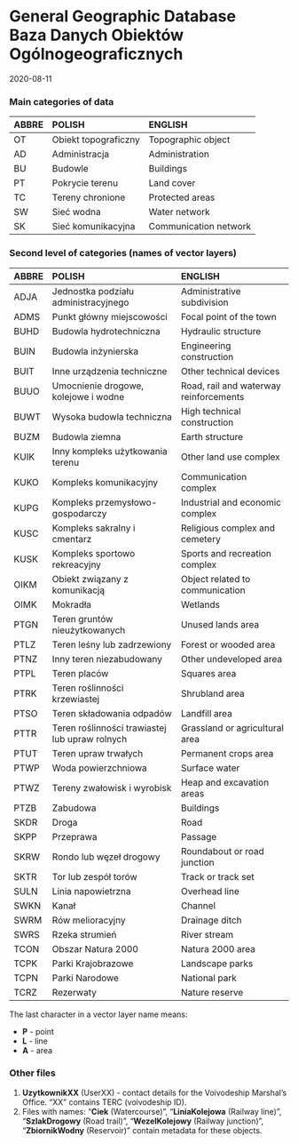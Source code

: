General Geographic Database  
Baza Danych Obiektów Ogólnogeograficznych
================
2020-08-11

### Main categories of data

| ABBRE | POLISH               | ENGLISH               |
| :---- | :------------------- | :-------------------- |
| OT    | Obiekt topograficzny | Topographic object    |
| AD    | Administracja        | Administration        |
| BU    | Budowle              | Buildings             |
| PT    | Pokrycie terenu      | Land cover            |
| TC    | Tereny chronione     | Protected areas       |
| SW    | Sieć wodna           | Water network         |
| SK    | Sieć komunikacyjna   | Communication network |

### Second level of categories (names of vector layers)

| ABBRE | POLISH                                         | ENGLISH                                |
| :---- | :--------------------------------------------- | :------------------------------------- |
| ADJA  | Jednostka podziału administracyjnego           | Administrative subdivision             |
| ADMS  | Punkt główny miejscowości                      | Focal point of the town                |
| BUHD  | Budowla hydrotechniczna                        | Hydraulic structure                    |
| BUIN  | Budowla inżynierska                            | Engineering construction               |
| BUIT  | Inne urządzenia techniczne                     | Other technical devices                |
| BUUO  | Umocnienie drogowe, kolejowe i wodne           | Road, rail and waterway reinforcements |
| BUWT  | Wysoka budowla techniczna                      | High technical construction            |
| BUZM  | Budowla ziemna                                 | Earth structure                        |
| KUIK  | Inny kompleks użytkowania terenu               | Other land use complex                 |
| KUKO  | Kompleks komunikacyjny                         | Communication complex                  |
| KUPG  | Kompleks przemysłowo-gospodarczy               | Industrial and economic complex        |
| KUSC  | Kompleks sakralny i cmentarz                   | Religious complex and cemetery         |
| KUSK  | Kompleks sportowo rekreacyjny                  | Sports and recreation complex          |
| OIKM  | Obiekt związany z komunikacją                  | Object related to communication        |
| OIMK  | Mokradła                                       | Wetlands                               |
| PTGN  | Teren gruntów nieużytkowanych                  | Unused lands area                      |
| PTLZ  | Teren leśny lub zadrzewiony                    | Forest or wooded area                  |
| PTNZ  | Inny teren niezabudowany                       | Other undeveloped area                 |
| PTPL  | Teren placów                                   | Squares area                           |
| PTRK  | Teren roślinności krzewiastej                  | Shrubland area                         |
| PTSO  | Teren składowania odpadów                      | Landfill area                          |
| PTTR  | Teren roślinności trawiastej lub upraw rolnych | Grassland or agricultural area         |
| PTUT  | Teren upraw trwałych                           | Permanent crops area                   |
| PTWP  | Woda powierzchniowa                            | Surface water                          |
| PTWZ  | Tereny zwałowisk i wyrobisk                    | Heap and excavation areas              |
| PTZB  | Zabudowa                                       | Buildings                              |
| SKDR  | Droga                                          | Road                                   |
| SKPP  | Przeprawa                                      | Passage                                |
| SKRW  | Rondo lub węzeł drogowy                        | Roundabout or road junction            |
| SKTR  | Tor lub zespół torów                           | Track or track set                     |
| SULN  | Linia napowietrzna                             | Overhead line                          |
| SWKN  | Kanał                                          | Channel                                |
| SWRM  | Rów melioracyjny                               | Drainage ditch                         |
| SWRS  | Rzeka strumień                                 | River stream                           |
| TCON  | Obszar Natura 2000                             | Natura 2000 area                       |
| TCPK  | Parki Krajobrazowe                             | Landscape parks                        |
| TCPN  | Parki Narodowe                                 | National park                          |
| TCRZ  | Rezerwaty                                      | Nature reserve                         |

The last character in a vector layer name means:

  - **P** - point
  - **L** - line
  - **A** - area

### Other files

1.  **UzytkownikXX** (UserXX) - contact details for the Voivodeship
    Marshal’s Office. “XX” contains TERC (voivodeship ID).
2.  Files with names: “**Ciek** (Watercourse)”, “**LiniaKolejowa**
    (Railway line)”, “**SzlakDrogowy** (Road trail)”, “**WezelKolejowy**
    (Railway junction)”, “**ZbiornikWodny** (Reservoir)” contain
    metadata for these objects.
